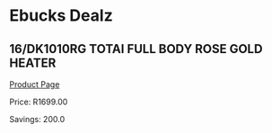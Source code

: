 
# Ebucks Dealz
## 16/DK1010RG TOTAI FULL BODY ROSE GOLD HEATER
[Product Page](https://www.ebucks.com/web/shop/productSelected.do?prodId=1191172153&catId=1157551316)

Price: R1699.00

Savings: 200.0


	